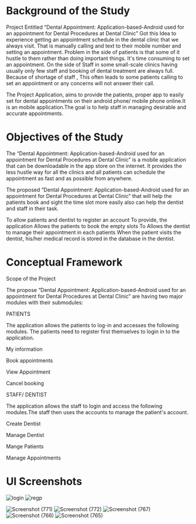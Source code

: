 # Background of the Study

  Project Entitled “Dental Appointment: Application-based-Android used for  an appointment for Dental Procedures at Dental Clinic” 
  Got this Idea to experience getting an appointment schedule in the dental clinic that we always visit. That is manually calling and text  to their mobile number and  setting an appointment. Problem in the side of patients is that some of it hustle to them rather than doing  important things. It's time consuming to set an appointment. On the side of Staff in some small-scale clinics having usually only few staff and booking of dental treatment are always full. Because of shortage of staff , This often leads to some patients calling to set an appointment or any concerns will not answer their call. 

The Project Application, aims to provide the patients, proper app to easily set for dental appointments on their android phone/ mobile phone online.It is an mobile application.The goal is to help staff in  managing desirable and accurate appointments.



# Objectives of the Study

 
  The “Dental Appointment: Application-based-Android used for  an appointment for Dental Procedures 
at Dental Clinic” is a mobile application that can be downloadable in the app store  on the internet.
It provides the less hustle way for all the clinics and all patients  can schedule the appointment as fast and as possible  from anywhere.

The proposed ”Dental Appointment: Application-based-Android used for  an appointment for Dental Procedures at Dental Clinic” that will help the patients book and sight the time slot more easily also can help the dentist and staff in their task.

To allow patients and dentist to register an account
To provide, the application Allows the patients to book the empty slots
To Allows the dentist to manage their appointment in each patients
When the patient visits the dentist, his/her medical record is stored in the database in the dentist.

# Conceptual Framework

Scope of the Project

The propose “Dental Appointment: Application-based-Android used for  an appointment for Dental Procedures at Dental Clinic” are having two major  modules with their submodules:

PATIENTS

  The application allows the patients to log-in and accesses the following modules. The patients need to register first themselves to login in to the application.

  My information

  Book appointments

  View Appointment

  Cancel booking 


STAFF/ DENTIST
	 
  The application allows the staff to login and access the following modules.The staff then uses the accounts to manage the patient's account.

   Create Dentist
	
   Manage Dentist 

   Mange Patients

   Manage Appointments

# UI Screenshots

![login](https://user-images.githubusercontent.com/108405475/180681441-967eb786-05f8-4ba0-961d-0eaace41031a.png)
![regp](https://user-images.githubusercontent.com/108405475/180681460-9d35ab99-1378-48cf-9aa2-ed8d633cf901.png)

![Screenshot (771)](https://user-images.githubusercontent.com/108405475/182083224-282ebc7f-3163-45c7-8bf5-4e991d585e5d.png)
![Screenshot (772)](https://user-images.githubusercontent.com/108405475/182083232-b2cdd98c-3a6f-4ed4-b0ef-02c46c47d49d.png)
![Screenshot (767)](https://user-images.githubusercontent.com/108405475/182083250-205a3d82-ed39-4a1a-a512-c2260036f745.png)
![Screenshot (766)](https://user-images.githubusercontent.com/108405475/182083259-591ed2e9-2018-441f-a269-6cd7918ca2db.png)
![Screenshot (765)](https://user-images.githubusercontent.com/108405475/182083269-ad11f1fa-78f1-4952-81fd-6b22785c8b7b.png)



